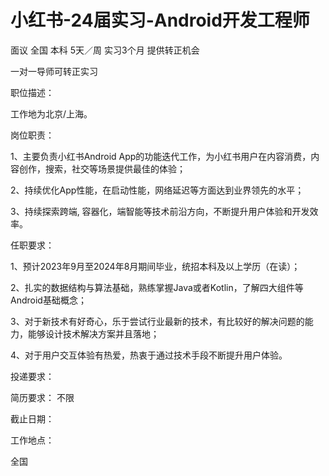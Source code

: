 # 小红书-24届实习-Android开发工程师

面议 全国 本科 5天／周 实习3个月 提供转正机会

一对一导师可转正实习

职位描述：

工作地为北京/上海。

 岗位职责：

 1、主要负责小红书Android App的功能迭代工作，为小红书用户在内容消费，内容创作，搜索，社交等场景提供最佳的体验；

 2、持续优化App性能，在启动性能，网络延迟等方面达到业界领先的水平； 

 3、持续探索跨端, 容器化，端智能等技术前沿方向，不断提升用户体验和开发效率。

 任职要求：

 1、预计2023年9月至2024年8月期间毕业，统招本科及以上学历（在读）； 

 2、扎实的数据结构与算法基础，熟练掌握Java或者Kotlin，了解四大组件等Android基础概念；

 3、对于新技术有好奇心，乐于尝试行业最新的技术，有比较好的解决问题的能力，能够设计技术解决方案并且落地； 

 4、对于用户交互体验有热爱，热衷于通过技术手段不断提升用户体验。

投递要求：

简历要求： 不限

截止日期：

工作地点：

全国